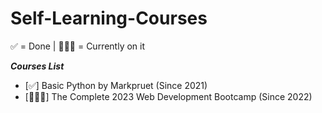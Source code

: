 ﻿# Self-Learning-Courses
 
 ✅ = Done | 🏃🏻‍♂️ = Currently on it
 
 
 ***Courses List***
- [✅] Basic Python by Markpruet (Since 2021)
- [🏃🏻‍♂️] The Complete 2023 Web Development Bootcamp (Since 2022)
